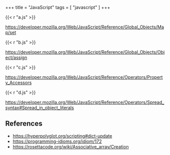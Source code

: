 +++
title = "JavaScript"
tags = [ "javascript" ]
+++

{{< r "a.js" >}}

<https://developer.mozilla.org/Web/JavaScript/Reference/Global_Objects/Map/set>

{{< r "b.js" >}}

<https://developer.mozilla.org/Web/JavaScript/Reference/Global_Objects/Object/assign>

{{< r "c.js" >}}

<https://developer.mozilla.org/Web/JavaScript/Reference/Operators/Property_Accessors>

{{< r "d.js" >}}

<https://developer.mozilla.org/Web/JavaScript/Reference/Operators/Spread_syntax#Spread_in_object_literals>

## References

- <https://hyperpolyglot.org/scripting#dict-update>
- <https://programming-idioms.org/idiom/172>
- <https://rosettacode.org/wiki/Associative_array/Creation>
